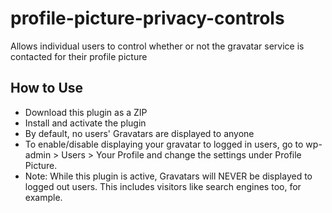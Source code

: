 # profile-picture-privacy-controls
Allows individual users to control whether or not the gravatar service is contacted for their profile picture

## How to Use
- Download this plugin as a ZIP
- Install and activate the plugin
- By default, no users' Gravatars are displayed to anyone
- To enable/disable displaying your gravatar to logged in users, go to wp-admin > Users > Your Profile and change the settings under Profile Picture.
- Note: While this plugin is active, Gravatars will NEVER be displayed to logged out users. This includes visitors like search engines too, for example.
